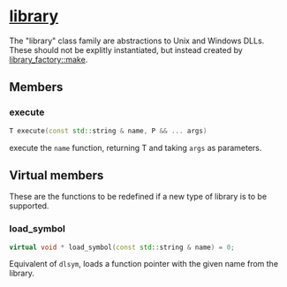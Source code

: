 # [library](unix_library.hpp)

The "library" class family are abstractions to Unix and Windows DLLs. These should not be explitly instantiated, but instead created by [library_factory::make](library_factory.hpp).

## Members

### execute
```cpp
T execute(const std::string & name, P && ... args)
```
execute the `name` function, returning T and taking `args` as parameters.

## Virtual members

These are the functions to be redefined if a new type of library is to be supported.

### load_symbol

```cpp
virtual void * load_symbol(const std::string & name) = 0;
```

Equivalent of `dlsym`, loads a function pointer with the given name from the library.
